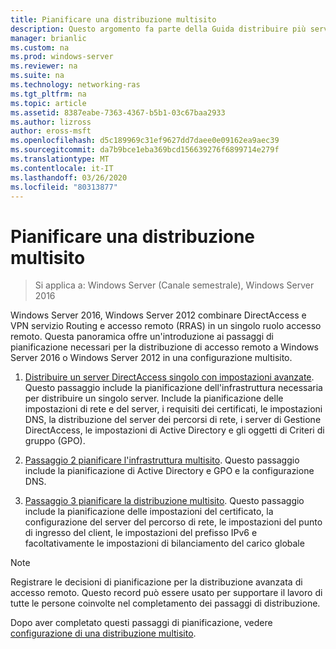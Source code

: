 ```yaml
---
title: Pianificare una distribuzione multisito
description: Questo argomento fa parte della Guida distribuire più server di accesso remoto in una distribuzione multisito di Windows Server 2016.
manager: brianlic
ms.custom: na
ms.prod: windows-server
ms.reviewer: na
ms.suite: na
ms.technology: networking-ras
ms.tgt_pltfrm: na
ms.topic: article
ms.assetid: 8387eabe-7363-4367-b5b1-03c67baa2933
ms.author: lizross
author: eross-msft
ms.openlocfilehash: d5c189969c31ef9627dd7daee0e09162ea9aec39
ms.sourcegitcommit: da7b9bce1eba369bcd156639276f6899714e279f
ms.translationtype: MT
ms.contentlocale: it-IT
ms.lasthandoff: 03/26/2020
ms.locfileid: "80313877"
---
```

# <a name="plan-a-multisite-deployment"></a>Pianificare una distribuzione multisito

>Si applica a: Windows Server (Canale semestrale), Windows Server 2016

 Windows Server 2016, Windows Server 2012 combinare DirectAccess e VPN servizio Routing e accesso remoto (RRAS) in un singolo ruolo accesso remoto. Questa panoramica offre un'introduzione ai passaggi di pianificazione necessari per la distribuzione di accesso remoto a Windows Server 2016 o Windows Server 2012 in una configurazione multisito.  
  
1.  [Distribuire un server DirectAccess singolo con impostazioni avanzate](https://technet.microsoft.com/library/hh831436(v=ws.11).aspx). Questo passaggio include la pianificazione dell'infrastruttura necessaria per distribuire un singolo server. Include la pianificazione delle impostazioni di rete e del server, i requisiti dei certificati, le impostazioni DNS, la distribuzione del server dei percorsi di rete, i server di Gestione DirectAccess, le impostazioni di Active Directory e gli oggetti di Criteri di gruppo (GPO).  
  
2.  [Passaggio 2 pianificare l'infrastruttura multisito](Step-2-Plan-the-Multisite-Infrastructure.md). Questo passaggio include la pianificazione di Active Directory e GPO e la configurazione DNS.  
  
3.  [Passaggio 3 pianificare la distribuzione multisito](Step-3-Plan-the-Multisite-Deployment.md). Questo passaggio include la pianificazione delle impostazioni del certificato, la configurazione del server del percorso di rete, le impostazioni del punto di ingresso del client, le impostazioni del prefisso IPv6 e facoltativamente le impostazioni di bilanciamento del carico globale  
  
> [!NOTE]  
> Registrare le decisioni di pianificazione per la distribuzione avanzata di accesso remoto. Questo record può essere usato per supportare il lavoro di tutte le persone coinvolte nel completamento dei passaggi di distribuzione.  
  
Dopo aver completato questi passaggi di pianificazione, vedere [configurazione di una distribuzione multisito](../configure/Configure-a-Multisite-Deployment.md).  
  


